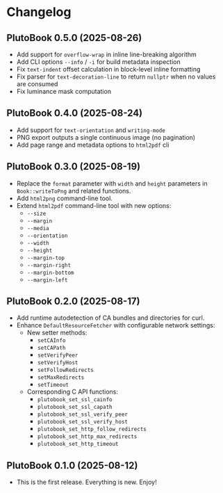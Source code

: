 # Changelog

## PlutoBook 0.5.0 (2025-08-26)

- Add support for `overflow-wrap` in inline line-breaking algorithm
- Add CLI options `--info` / `-i` for build metadata inspection
- Fix `text-indent` offset calculation in block-level inline formatting
- Fix parser for `text-decoration-line` to return `nullptr` when no values are consumed
- Fix luminance mask computation

## PlutoBook 0.4.0 (2025-08-24)

- Add support for `text-orientation` and `writing-mode`
- PNG export outputs a single continuous image (no pagination)
- Add page range and metadata options to `html2pdf` cli

## PlutoBook 0.3.0 (2025-08-19)

- Replace the `format` parameter with `width` and `height` parameters in `Book::writeToPng` and related functions.
- Add `html2png` command-line tool.
- Extend `html2pdf` command-line tool with new options:
  - `--size`
  - `--margin`
  - `--media`
  - `--orientation`
  - `--width`
  - `--height`
  - `--margin-top`
  - `--margin-right`
  - `--margin-bottom`
  - `--margin-left`

## PlutoBook 0.2.0 (2025-08-17)

- Add runtime autodetection of CA bundles and directories for curl.
- Enhance `DefaultResourceFetcher` with configurable network settings:
  - New setter methods:
    - `setCAInfo`
    - `setCAPath`
    - `setVerifyPeer`
    - `setVerifyHost`
    - `setFollowRedirects`
    - `setMaxRedirects`
    - `setTimeout`
  - Corresponding C API functions:
    - `plutobook_set_ssl_cainfo`
    - `plutobook_set_ssl_capath`
    - `plutobook_set_ssl_verify_peer`
    - `plutobook_set_ssl_verify_host`
    - `plutobook_set_http_follow_redirects`
    - `plutobook_set_http_max_redirects`
    - `plutobook_set_http_timeout`

## PlutoBook 0.1.0 (2025-08-12)

- This is the first release. Everything is new. Enjoy!
